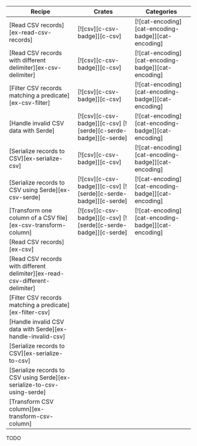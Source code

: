 | Recipe | Crates | Categories |
|--------|--------|------------|
| [Read CSV records][ex-read-csv-records] | [![csv][c-csv-badge]][c-csv] | [![cat-encoding][cat-encoding-badge]][cat-encoding] |
| [Read CSV records with different delimiter][ex-csv-delimiter] | [![csv][c-csv-badge]][c-csv] | [![cat-encoding][cat-encoding-badge]][cat-encoding] |
| [Filter CSV records matching a predicate][ex-csv-filter] | [![csv][c-csv-badge]][c-csv] | [![cat-encoding][cat-encoding-badge]][cat-encoding] |
| [Handle invalid CSV data with Serde] | [![csv][c-csv-badge]][c-csv]  [![serde][c-serde-badge]][c-serde] | [![cat-encoding][cat-encoding-badge]][cat-encoding] |
| [Serialize records to CSV][ex-serialize-csv] | [![csv][c-csv-badge]][c-csv] | [![cat-encoding][cat-encoding-badge]][cat-encoding] |
| [Serialize records to CSV using Serde][ex-csv-serde] | [![csv][c-csv-badge]][c-csv]  [![serde][c-serde-badge]][c-serde] | [![cat-encoding][cat-encoding-badge]][cat-encoding] |
| [Transform one column of a CSV file][ex-csv-transform-column] | [![csv][c-csv-badge]][c-csv]  [![serde][c-serde-badge]][c-serde] | [![cat-encoding][cat-encoding-badge]][cat-encoding] |
| [Read CSV records][ex-csv] |  |  |
| [Read CSV records with different delimiter][ex-read-csv-different-delimiter] |  |  |
| [Filter CSV records matching a predicate][ex-filter-csv] |  |  |
| [Handle invalid CSV data with Serde][ex-handle-invalid-csv] |  |  |
| [Serialize records to CSV][ex-serialize-to-csv] |  |  |
| [Serialize records to CSV using Serde][ex-serialize-to-csv-using-serde] |  |  |
| [Transform CSV column][ex-transform-csv-column] |  |  |

<div class="hidden">
TODO
</div>
